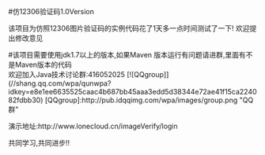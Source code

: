 #仿12306验证码1.0Version

<p>该项目为仿照12306图片验证码的实例代码花了1天多一点时间测试了一下!
欢迎提出修改意见</p>
#该项目需要使用jdk1.7以上的版本,如果Maven 版本运行有问题请进群,里面有不是Maven版本的代码<br>
欢迎加入Java技术讨论群:416052025
[![QQgroup]](//shang.qq.com/wpa/qunwpa?idkey=e8e1ee6635525caac4b687bb45aaa3edd5d38344e72ae41f15ca224082fdbb30)
[QQgroup]:http://pub.idqqimg.com/wpa/images/group.png "QQ群"

<p>演示地址:http://www.lonecloud.cn/imageVerify/login</p>
共同学习,共同进步!!